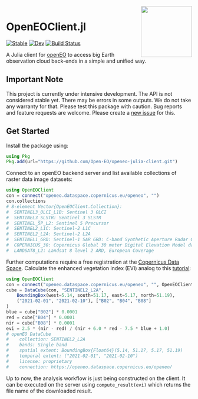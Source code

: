 <img src="https://openeo.org/images/openeo_logo.png" align="right" height="138" />

# OpenEOClient.jl

[![Stable](https://img.shields.io/badge/docs-stable-blue.svg)](https://Open-EO.github.io/openeo-julia-client/stable/)
[![Dev](https://img.shields.io/badge/docs-dev-blue.svg)](https://open-eo.github.io/openeo-julia-client/dev/)
[![Build Status](https://github.com/Open-EO/openeo-julia-client/actions/workflows/CI.yml/badge.svg?branch=main)](https://github.com/Open-EO/openeo-julia-client/actions/workflows/CI.yml?query=branch%3Amain)


A Julia client for [openEO](https://openeo.org/) to access big Earth observation cloud back-ends in a simple and unified way. 

## Important Note

This project is currently under intensive development.
The API is not considered stable yet.
There may be errors in some outputs.
We do not take any warranty for that.
Please test this package with caution.
Bug reports and feature requests are welcome.
Please create a [new issue](https://github.com/Open-EO/openeo-julia-client/issues/new) for this.

## Get Started

Install the package using:

```julia
using Pkg
Pkg.add(url="https://github.com/Open-EO/openeo-julia-client.git")
```

Connect to an openEO backend server and list available collections of raster data image datasets:

```julia
using OpenEOClient
con = connect("openeo.dataspace.copernicus.eu/openeo", "")
con.collections
# 8-element Vector{OpenEOClient.Collection}:
#  SENTINEL3_OLCI_L1B: Sentinel 3 OLCI
#  SENTINEL3_SLSTR: Sentinel 3 SLSTR
#  SENTINEL_5P_L2: Sentinel 5 Precursor
#  SENTINEL2_L1C: Sentinel-2 L1C
#  SENTINEL2_L2A: Sentinel-2 L2A
#  SENTINEL1_GRD: Sentinel-1 SAR GRD: C-band Synthetic Aperture Radar Ground Range Detected.
#  COPERNICUS_30: Copernicus Global 30 meter Digital Elevation Model dataset.
#  LANDSAT8_L2: Landsat 8 level 2 ARD, European Coverage
```

Further computations require a free registration at the [Copernicus Data Space](https://dataspace.copernicus.eu).
Calculate the enhanced vegetation index (EVI) analog to this [tutorial](https://documentation.dataspace.copernicus.eu/APIs/openEO/Python_Client/Python.html):

```julia
using OpenEOClient
con = connect("openeo.dataspace.copernicus.eu/openeo", "", OpenEOClient.oidc_auth)
cube = DataCube(con, "SENTINEL2_L2A",
    BoundingBox(west=5.14, south=51.17, east=5.17, north=51.19),
    ("2021-02-01", "2021-02-10"), ["B02", "B04", "B08"]
)
blue = cube["B02"] * 0.0001
red = cube["B04"] * 0.0001
nir = cube["B08"] * 0.0001
evi = 2.5 * (nir - red) / (nir + 6.0 * red - 7.5 * blue + 1.0)
# openEO DataCube
#    collection: SENTINEL2_L2A
#    bands: Single band
#    spatial extent: BoundingBox{Float64}(5.14, 51.17, 5.17, 51.19)
#    temporal extent: ("2021-02-01", "2021-02-10")
#    license: proprietary
#    connection: https://openeo.dataspace.copernicus.eu/openeo/
```

Up to now, the analysis workflow is just being constructed on the client.
It can be executed on the server using `compute_result(evi)` which returns the file name of the downloaded result.